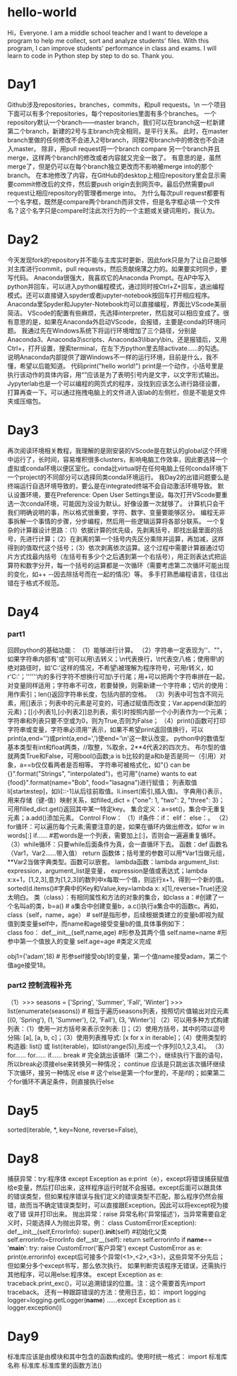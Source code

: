 # hello-world

Hi，Everyone. I am a middle school teacher and I want to develope a program to help me collect, sort and analyze students' files. With this program, I can improve students' performance in class and exams. I will learn to code in Python step by step to do so. Thank you.

# Day1
Github涉及repositories，branches，commits，和pull requests。\n
一个项目下面可以有多个repositories，每个repositories里面有多个branches。
一个repository默认一个branch——master branch，我们可以在branch这一栏新建第二个branch，新建的2号与主branch完全相同，是平行关系。
此时，在master branch里做的任何修改不会进入2号branch，同理2号branch中的修改也不会进入master。
除非，用pull request将一个branch compare 另一个branch并且merge，这样两个branch的修改或者内容就又完全一致了。
有意思的是，虽然merge了，但是仍可以在每个branch独立更改而不影响被merge into的那个branch。
在本地修改了内容，在GitHub的desktop上相应repository里会显示需要commit修改后的文件，然后要push origin去到网页中。最后仍然需要pull request让相应repository的管理者merge into。
为什么每次pull request都要有一个名字框，既然是compare两个branch而非文件，但是名字框必填一个文件名？这个名字只是compare时注此次行为的一个主题或关键词用的，我认为。
# Day2
今天发现fork的repository并不能与主库实时更新，因此fork只是为了让自己能够对主库进行commit，pull requests，然后贡献绵薄之力的。如果要实时同步，要写代码。
Anaconda很强大，我喜欢它的Anaconda Prompt。在AP中写入python并回车，可以进入python编程模式，通过同时按Ctrl+Z+回车，退出编程模式。还可以直接键入spyder或者jupyter-notebook按回车打开相应程序。
Anaconda里Spyder和Jupyter-Notebook均可以直接编程，界面比VScode美丽简洁。
VScode的配置有些麻烦，先选择interpreter，然后就可以相应变成了。很有意思的是，如果在Anaconda外启动VScode，会报错，主要是conda的环境问题。
我通过先在Windows系统下将运行环境增加了三个路径，分别是Anaconda3、Anaconda3\scripts、Anaconda3\libary\bin。还是报错后，又用Ctrl+，打开设置，搜索terminal，在左下方python里去除activate……的勾选。
说明Anaconda内部提供了跟Windows不一样的运行环境，目前是什么，我不懂，希望以后能知道。
代码print("hello world!") print是一个动作，小括号里是执行该动作的具体内容，用“”应该是为了表明引号内是文字，以文字形式输出。
Jypyterlab也是一个可以编程的网页式的程序，没找到应该怎么进行路径设置，打算再查一下。可以通过拖拽电脑上的文件进入该lab的左侧栏，但是不能是文件夹或压缩包。
# Day3
再次阅读环境相关教程，我理解的是刚安装的VScode是在默认的global这个环境中运行了，长时间，容易堆积很多clusters，影响电脑工作效率，因此要选择一个虚拟或conda环境以便区室化。conda比virtual好在任何电脑上任何conda环境下一个project的不同部分可以选择同类conda环境运行。
我Day2的出错问题要么是终端运行自选环境导致的，要么是在integrated终端不会自动激活环境导致。
默认设置环境，要在Preference: Open User Settings里设。每次打开VScode要重选一次conda环境，可能因为没设为默认。好像设置一次就够了。
计算机只会干我们明确说明的事，所以格式很重要，字符、数字、变量要能够区分。
编程无非事拆解一个事情的步骤，分步编程，然后用一些逻辑运算将各部分联系。
一个复杂的计算器设计思路：（1）依据计算的优先级，先剥离括号，即找出最里面的括号，先进行计算；（2）在剥离的第一个括号内先区分乘除并运算，再加减，这样得到的值取代这个括号；（3）依次剥离依次运算。这个过程中需要计算器通过切片方式找最内括号（左括号有多少个之后遇到第一个右括号），用正则表达式把运算符和数字分开，每一个括号的运算都是一次循环（需要考虑第二次循环可能出现的变化，如++ --因去除括号而在一起的情况）等。
多手打熟悉编程语言，往往出错在于格式不规范。
# Day4
### part1
回顾python的基础功能：
    （1）能够进行计算。
    （2）字符串一定表现为''、""，如果字符串内部有'或"则可以用\去转义；\n代表换行，\t代表空八格；使用带\的绝对路径时，如'C:\'这样的情况，不希望\被理解为程序符号，可用r转义，如r'C:\'；''''''内的多行字符不想换行可加\于行尾；用+可以把两个字符串拼在一起，对变量同样适用；字符串不可改，若要替换，则需新建一个字符串；切片的使用：用作索引；len()返回字符串长度，包括内部的空格。
    （3）列表中可包含不同元素，用[]表示；列表中的元素是可变的，可通过赋值而改变；Var.append(新加的元素)；[[小列表1],[小列表2]]总列表，索引时按照内部一个小列表作为一个元素；字符串和列表只要不空或为0，则为True,否则为False；
    （4）print()函数可打印字符串或变量，字符串必须用''表示，如果不希望print返回值换行，可以print(a,end='')或print(a,end=',')使end='\n'这一默认改变。
python中的数值型基本类型有int和float两类，//取整，%取余，2**4代表2的四次方。
布尔型的值就两类True和False，可用bool()函数;a is b比较的是a和b是否是同一（引用）对象，a==b仅仅看两者是否相等。
字符串可被格式化，如"{} can be {}".format("Strings", "interpolated")，也可用"{name} wants to eat {food}".format(name="Bob", food="lasagna")进行赋值；
列表取值li[start:end:step]，如li[::-1]从后往前取值。li.insert(索引,插入值)。
字典用{}表示，用来存储（键-值）映射关系，如filled_dict = {"one": 1, "two": 2, "three": 3}；可用filled_dict.get()返回其中某一特定key。
集合定义：a=set()，集合中无重复元素；a.add()添加元素。
Control Flow：
（1）if条件：if： elif： else：。
（2）for循环：可以遍历每个元素;需要注意的是，如果在循环内做出修改，如for w in words[:] if…… #若words是一个列表，需要加上[:]，否则会一遍遍重复循环。
（3）while循环：只要while后面条件为真，会一直循环下去。
函数：def 函数名（Var1，Var2……带入值） return 函数体；括号里的参数可以用*Var1当做元组，**Var2当做字典类型。函数可以嵌套。
lambda函数：lambda argument_list: expression，argument_list是变量， expression是值或表达式；lambda x:x+1，[1,2,3],意为[1,2,3]的数列中x每取一个值，则运行x+1，得到一个新的值。sorted(d.items()#字典中的Key和Value,key=lambda x: x[1],reverse=True)还没太明白。
类（class）：有相同属性和方法的对象的集合，如class a：#创建了一个名叫a的类，b=a() # a集合中创建变量b，a.c()执行a集合中的函数c。再如，class（self，name，age） # self是指形参，后续根据类建立的变量b即视为赋值到类变量self中，而name和age接受变量b的值,具体事例如下：   
class foo：
    def__init__(self,name,age) #形参及其两个值
        self.name=name #形参中第一个值放入的变量
        self.age=age #类定义完成
        
obj1=('adam',18) # 形参self接受obj1的变量，第一个值name接受adam，第二个值age接受18。
### part2 控制流程补充   
（1）>>> seasons = ['Spring', 'Summer', 'Fall', 'Winter'] 
     >>> list(enumerate(seasons)) # 相当于遍历seasons列表，按照切片值输出对应元素
     [(0, 'Spring'), (1, 'Summer'), (2, 'Fall'), (3, 'Winter')]
（2）可以用多种方式构建列表：（1）使用一对方括号来表示空列表: []；（2）使用方括号，其中的项以逗号分隔: [a], [a, b, c]；（3）使用列表推导式: [x for x in iterable]；（4）使用类型的构造器: list() 或 list(iterable)，如list(range(5)),形成一个序列[0,1,2,3,4]。
（3）for……
        for……
           if……
           break # 完全跳出该循环（第二个），继续执行下面的语句，所以break必须接else来转换另一种情况；
                   continue 应该是只跳出该次循环继续下次循环，接另一种情况
        else # 这个else是第一个for里的，不是if的；如果第二个for循环不满足条件，则直接执行else
# Day5
sorted(iterable, *, key=None, reverse=False),

# Day8
捕获异常：try:程序体  except Exception as e:print（e），except将错误捕获赋值给e变量，然后打印出来，这样程序运行时就不会报错。except后面可以跟具体   的错误类型，但如果程序错误与我们定义的错误类型不匹配，那么程序仍然会报错，故而当不确定错误类型时，可以直接跟Exception。因此可以将except视为接收了错   误并打印出来。
抛出异常：raise 异常名称('异常描述')，当异常需要自定义时，只能选择人为抛出异常。例：
class CustomError(Exception):
    def__init__(self,ErrorInfo):
        super().__init__(self) #初始化父类
        self.errorinfo=ErrorInfo
    def__str__(self):
        return self.errorinfo
if __name__== '__main__':
    try:
        raise CustomError('客户异常')
    except CustomError as e:
        print(e.errorinfo)
except后可接多个异常(<1>,<2>,<3>)，这些异常不分先后；但如果分多个except书写，那么依次执行。
如果判断完该程序无错误，还需执行其他程序，可以用else:程序体。
except Exception as e: traceback.print_exc()，可以追溯错误的位置。注：这个需要首先import traceback。
还有一种跟踪错误的方法：使用日志，如：
    import logging
    logger=logging.getLogger(__name__)
    ……except Exception as i:
        logger.exception(i)
# Day9
标准库应该是由模块和其中包含的函数构成的。使用时统一格式：
import 标准库名称
    标准库.标准库里的函数方法()
